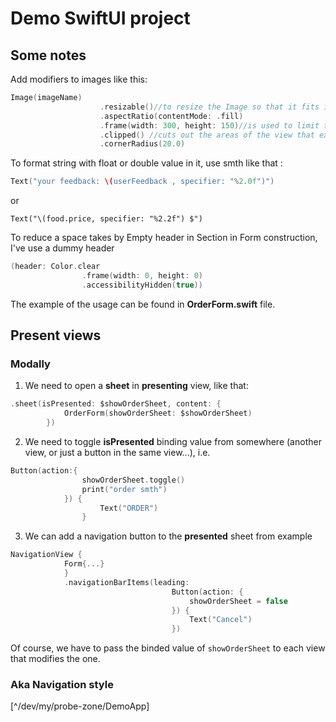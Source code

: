 # Demo SwiftUI project


## Some notes

Add modifiers to images like this:

```swift
Image(imageName)
                    .resizable()//to resize the Image so that it fits into the it frame without distorting dimensions of the original image file.
                    .aspectRatio(contentMode: .fill)
                    .frame(width: 300, height: 150)//is used to limit the dimensions (the "size") of the corresponding view.
                    .clipped() //cuts out the areas of the view that exceeds the specified frame.
                    .cornerRadius(20.0)

```


To format string with float or double value in it, use smth like  that :

```swift
Text("your feedback: \(userFeedback , specifier: "%2.0f")")
```

or

```
Text("\(food.price, specifier: "%2.2f") $")
```


To reduce a space takes by Empty header in Section in Form construction, I've use a dummy header

```swift
(header: Color.clear
                .frame(width: 0, height: 0)
                .accessibilityHidden(true))
``` 
The example of the usage can be found in **OrderForm.swift** file.


## Present views

### Modally
1. We need to open a **sheet** in **presenting** view, like that:

```swift
.sheet(isPresented: $showOrderSheet, content: {
            OrderForm(showOrderSheet: $showOrderSheet)
        })
```

2. We need to toggle **isPresented** binding value from somewhere (another view, or just a button in the same view...), i.e.

```swift
Button(action:{
                showOrderSheet.toggle()
                print("order smth")
            }) {
                    Text("ORDER")        
                }
```

3. We can add a navigation button to the **presented** sheet from example 

```swift
NavigationView {
            Form{...}
            }
            .navigationBarItems(leading:
                                    Button(action: {
                                        showOrderSheet = false
                                    }) {
                                        Text("Cancel")
                                    })       
```

Of course, we have to pass the binded value of `showOrderSheet` to each view that modifies the one.

### Aka Navigation style


[^/dev/my/probe-zone/DemoApp]